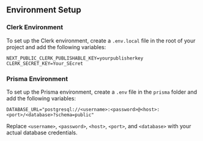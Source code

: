 ## Environment Setup

### Clerk Environment

To set up the Clerk environment, create a `.env.local` file in the root of your project and add the following variables:

```env
NEXT_PUBLIC_CLERK_PUBLISHABLE_KEY=yourpublisherkey
CLERK_SECRET_KEY=Your_SEcret

```

### Prisma Environment

To set up the Prisma environment, create a `.env` file in the `prisma` folder and add the following variables:

```env
DATABASE_URL="postgresql://<username>:<password>@<host>:<port>/<database>?schema=public"
```

Replace `<username>`, `<password>`, `<host>`, `<port>`, and `<database>` with your actual database credentials.
